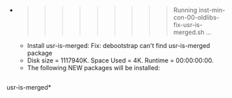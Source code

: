 * >>>>>>>>> Running inst-min-con-00-oldlibs-fix-usr-is-merged.sh ...
  * Install usr-is-merged: Fix: debootstrap can't find usr-is-merged package
  * Disk size = 1117940K. Space Used = 4K. Runtime = 00:00:00:00.
  * The following NEW packages will be installed:
  ```bash
usr-is-merged*
  ```

